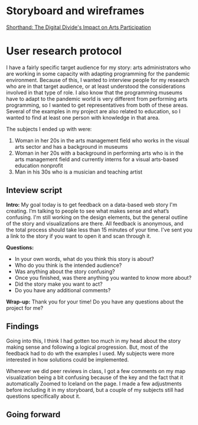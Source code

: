 # Storyboard and wireframes
[Shorthand: The Digital Divide's Impact on Arts Participation](https://preview.shorthand.com/dLt0DGBx5VIh0FkV)

# User research protocol
I have a fairly specific target audience for my story: arts administrators who are working in some capacity with adapting programming for the pandemic environment. Because of this, I wanted to interview people for my research who are in that target audience, or at least understood the considerations involved in that type of role. I also know that the programming museums have to adapt to the pandemic world is very different from performing arts programming, so I wanted to get representatives from both of these areas. Several of the examples in my project are also related to education, so I wanted to find at least one person with knowledge in that area.

The subjects I ended up with were:
1. Woman in her 20s in the arts management field who works in the visual arts sector and has a background in museums
2. Woman in her 20s with a background in performing arts who is in the arts management field and currently interns for a visual arts-based education nonprofit
3. Man in his 30s who is a musician and teaching artist

## Inteview script

**Intro:** My goal today is to get feedback on a data-based web story I'm creating. I’m talking to people to see what makes sense and what’s confusing. I'm still working on the design elements, but the general outline of the story and visualizations are there. All feedback is anonymous, and the total process should take less than 15 minutes of your time. I've sent you a link to the story if you want to open it and scan through it. 

**Questions:** 
- In your own words, what do you think this story is about?
- Who do you think is the intended audience?
- Was anything about the story confusing?
- Once you finished, was there anything you wanted to know more about?
- Did the story make you want to act?
- Do you have any additional comments? 

**Wrap-up:** Thank you for your time! Do you have any questions about the project for me? 

## Findings
Going into this, I think I had gotten too much in my head about the story making sense and following a logical progression. But, most of the feedback had to do wth the examples I used. My subjects were more interested in how solutions could be implemented. 

Whenever we did peer reviews in class, I got a few comments on my map visualization being a bit confusing because of the key and the fact that it automatically Zoomed to Iceland on the page. I made a few adjustments before including it in my storyboard, but a couple of my subjects still had questions specifically about it. 

## Going forward

